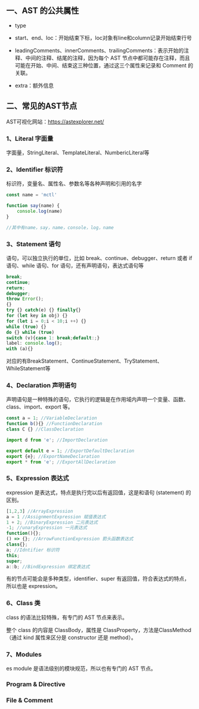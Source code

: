 ## 一、AST 的公共属性

- type


- start、end、loc：开始结束下标，loc对象有line和column记录开始结束行号

- leadingComments、innerComments、trailingComments：表示开始的注释、中间的注释、结尾的注释，因为每个 AST 节点中都可能存在注释，而且可能在开始、中间、结束这三种位置，通过这三个属性来记录和 Comment 的关联。


- extra：额外信息

## 二、常见的AST节点

AST可视化网站：https://astexplorer.net/

### 1、Literal 字面量

字面量，StringLiteral、TemplateLiteral、NumbericLiteral等

### 2、Identifier 标识符

标识符，变量名、属性名、参数名等各种声明和引用的名字

```js
const name = 'mctl'

function say(name) {
    console.log(name)
}

//其中有name，say，name，console，log，name
```

### 3、Statement 语句

语句，可以独立执行的单位，比如 break、continue、debugger、return 或者 if 语句、while 语句、for 语句，还有声明语句，表达式语句等

```js
break;
continue;
return;
debugger;
throw Error();
{}
try {} catch(e) {} finally{}
for (let key in obj) {}
for (let i = 0;i < 10;i ++) {}
while (true) {}
do {} while (true)
switch (v){case 1: break;default:;}
label: console.log();
with (a){}
```

对应的有BreakStatement、ContinueStatement、TryStatement、WhileStatement等

### 4、Declaration 声明语句

声明语句是一种特殊的语句，它执行的逻辑是在作用域内声明一个变量、函数、class、import、export 等。

```js
const a = 1; //VariableDeclaration
function b(){} //FunctionDeclaration
class C {} //ClassDeclaration

import d from 'e'; //ImportDeclaration

export default e = 1; //ExportDefaultDeclaration
export {e}; //ExportNameDeclaration
export * from 'e'; //ExportAllDeclaration
```

### 5、Expression 表达式

expression 是表达式，特点是执行完以后有返回值，这是和语句 (statement) 的区别。

```js
[1,2,3] //ArrayExpression
a = 1 //AssignmentExpression 赋值表达式
1 + 2; //BinaryExpression 二元表达式
-1; //unaryExpression 一元表达式
function(){}; 
() => {}; //ArrowFunctionExpression 箭头函数表达式
class{};
a; //Idntifier 标识符
this;
super;
a::b; //BindExpression 绑定表达式
```

有的节点可能会是多种类型，identifier、super 有返回值，符合表达式的特点，所以也是 expression。

### 6、Class 类

class 的语法比较特殊，有专门的 AST 节点来表示。

整个 class 的内容是 ClassBody，属性是 ClassProperty，方法是ClassMethod（通过 kind 属性来区分是 constructor 还是 method）。

### 7、Modules

es module 是语法级别的模块规范，所以也有专门的 AST 节点。

### Program & Directive

### File & Comment